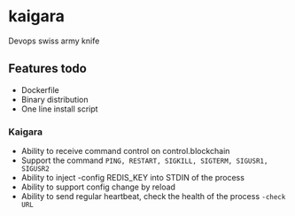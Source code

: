 # kaigara
Devops swiss army knife

## Features todo

 * Dockerfile
 * Binary distribution
 * One line install script

### Kaigara

 * Ability to receive command control on control.blockchain
 * Support the command `PING, RESTART, SIGKILL, SIGTERM, SIGUSR1, SIGUSR2`
 * Ability to inject -config REDIS_KEY into STDIN of the process
 * Ability to support config change by reload
 * Ability to send regular heartbeat, check the health of the process `-check URL`
